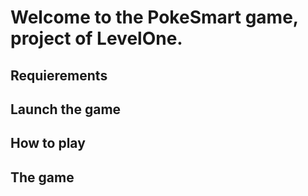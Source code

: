 # Welcome to the PokeSmart game, project of LevelOne.

## Requierements




## Launch the game



## How to play



## The game


